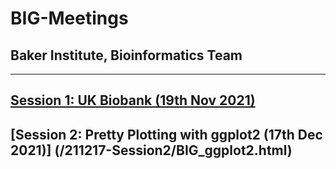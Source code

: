 # BIG-Meetings

## Baker Institute, Bioinformatics Team

---

## [Session 1: UK Biobank (19th Nov 2021)](session-1/)

## [Session 2: Pretty Plotting with ggplot2 (17th Dec 2021)] (/211217-Session2/BIG_ggplot2.html)
